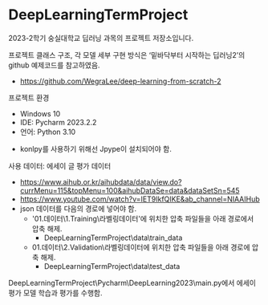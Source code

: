 # DeepLearningTermProject
2023-2학기 숭실대학교 딥러닝 과목의 프로젝트 저장소입니다.

프로젝트 클래스 구조, 각 모델 세부 구현 방식은 ‘밑바닥부터 시작하는 딥러닝2’의 github 예제코드를 참고하였음.
- https://github.com/WegraLee/deep-learning-from-scratch-2

프로젝트 환경
-	Windows 10
-	IDE: Pycharm 2023.2.2
-	언어: Python 3.10

* konlpy를 사용하기 위해선 Jpype이 설치되어야 함.

사용 데이터: 에세이 글 평가 데이터
- https://www.aihub.or.kr/aihubdata/data/view.do?currMenu=115&topMenu=100&aihubDataSe=data&dataSetSn=545
- https://www.youtube.com/watch?v=IET9IkfQIKE&ab_channel=NIAAIHub
- json 데이터를 다음의 경로에 넣어야 함.
   - '01.데이터\1.Training\라벨링데이터'에 위치한 압축 파일들을 아래 경로에서 압축 해제.
      - DeepLearningTermProject\data\train_data
   - 01.데이터\2.Validation\라벨링데이터에 위치한 압축 파일들을 아래 경로에 압축 해제.
      - DeepLearningTermProject\data\test_data

DeepLearningTermProject\Pycharm\DeepLearning2023\main.py에서 에세이 평가 모델 학습과 평가를 수행함.
